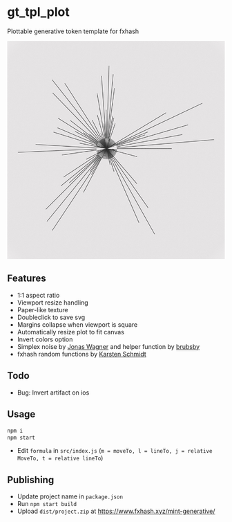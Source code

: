 # gt_tpl_plot

Plottable generative token template for fxhash

![Screenshot](screenshot.jpg)

## Features
- 1:1 aspect ratio
- Viewport resize handling
- Paper-like texture
- Doubleclick to save svg
- Margins collapse when viewport is square
- Automatically resize plot to fit canvas
- Invert colors option
- Simplex noise by [Jonas Wagner](https://github.com/jwagner/simplex-noise.js) and helper function by [brubsby](https://github.com/brubsby/cozyvec)
- fxhash random functions by [Karsten Schmidt](https://github.com/thi-ng/umbrella/tree/develop/packages/random-fxhash)

## Todo

- Bug: Invert artifact on ios

## Usage

```
npm i
npm start
```
- Edit `formula` in `src/index.js` (`m = moveTo, l = lineTo, j = relative MoveTo, t = relative lineTo`)

## Publishing

- Update project name in `package.json`
- Run `npm start build`
- Upload `dist/project.zip` at https://www.fxhash.xyz/mint-generative/
